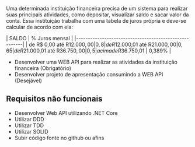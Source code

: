 Uma determinada instituição financeira precisa de um sistema para realizar suas principais atividades, como depositar, visualizar saldo e sacar valor da conta. Essa instituição trabalha com uma tabela de juros própria e deve-se calcular de acordo com ela:

| SALDO                                | % Juros mensal |
|-------------------------------------------------------|
| de       R$     0,00 até R$12.000,00 |         0,8%   |
| de       R$12.000,01 até R$21.000,00 |         0,65%  |
| de       R$21.000,01 até R$36.750,00 |         0,5%   |
| acima de R$36.750,01                 |         0,389% |

- Desenvolver uma WEB API para realizar as atividades da instituição financeira (Obrigatório)
- Desenvolver projeto de apresentação consumindo a WEB API (Desejável)


Requisitos não funcionais
--------------------------
- Desenvolver Web API utilizando .NET Core
- Utilizar DDD
- Utilizar TDD
- Utilizar SOLID
- Subir código fonte no github ou afins
